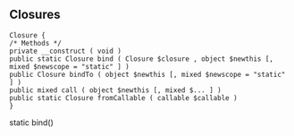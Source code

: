 ## Closures

    Closure {
    /* Methods */
    private __construct ( void )
    public static Closure bind ( Closure $closure , object $newthis [, mixed $newscope = "static" ] )
    public Closure bindTo ( object $newthis [, mixed $newscope = "static" ] )
    public mixed call ( object $newthis [, mixed $... ] )
    public static Closure fromCallable ( callable $callable )
    }

static bind()

